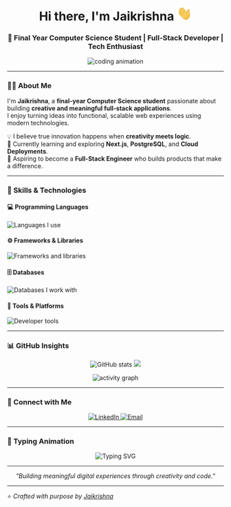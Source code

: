 <h1 align="center">
  Hi there, I'm 
  <a href="https://www.linkedin.com/in/jaikrishna-j/" target="_blank" style="text-decoration: none; color: inherit;">
    Jaikrishna
  </a>
  <img src="https://raw.githubusercontent.com/ABSphreak/ABSphreak/master/gifs/Hi.gif" width="35px" alt="Hi animated hand" />
</h1>

<h3 align="center">🚀 Final Year Computer Science Student | Full-Stack Developer | Tech Enthusiast</h3>

<p align="center">
  <img src="https://media.giphy.com/media/qgQUggAC3Pfv687qPC/giphy.gif" width="400" height="250" alt="coding animation">
</p>

---

### 👨‍💻 About Me  

I'm **Jaikrishna**, a **final-year Computer Science student** passionate about building **creative and meaningful full-stack applications**.  
I enjoy turning ideas into functional, scalable web experiences using modern technologies.  

💡 I believe true innovation happens when **creativity meets logic**.  
🌱 Currently learning and exploring **Next.js**, **PostgreSQL**, and **Cloud Deployments**.  
🎯 Aspiring to become a **Full-Stack Engineer** who builds products that make a difference.  

---

### 🧠 Skills & Technologies  

#### 💻 Programming Languages  
<img src="https://skillicons.dev/icons?i=python,java,c,js,html,css&theme=light" alt="Languages I use" />

#### ⚙️ Frameworks & Libraries  
<img src="https://skillicons.dev/icons?i=django,react,nextjs,flask&theme=light" alt="Frameworks and libraries" />

#### 🗄️ Databases  
<img src="https://skillicons.dev/icons?i=mysql,postgres,mongodb&theme=light" alt="Databases I work with" />

#### 🧩 Tools & Platforms  
<img src="https://skillicons.dev/icons?i=git,docker,postman,figma,vscode&theme=light" alt="Developer tools" />

---

### 📊 GitHub Insights  

<p align="center">
  <img src="https://github-readme-stats.vercel.app/api?username=jaikrishna&show_icons=true&theme=tokyonight" alt="GitHub stats" width="48%" />
  <img src="https://github-readme-streak-stats.herokuapp.com/?user=jaikrishna&theme=tokyonight" width="48%" />
</p>

<p align="center">
  <img src="https://github-readme-activity-graph.vercel.app/graph?username=jaikrishna&theme=react-dark" alt="activity graph" />
</p>

---

### 🤝 Connect with Me  

<p align="center">
  <a href="https://www.linkedin.com/in/jaikrishna-j/" target="_blank">
    <img src="https://img.shields.io/badge/LinkedIn-%230077B5.svg?style=for-the-badge&logo=linkedin&logoColor=white" alt="LinkedIn"/>
  </a>
  <a href="mailto:jaikrishnajaisankar2005@gmail.com">
    <img src="https://img.shields.io/badge/Email-D14836?style=for-the-badge&logo=gmail&logoColor=white" alt="Email"/>
  </a>
</p>

---

### 🧩 Typing Animation  

<p align="center">
  <img src="https://readme-typing-svg.herokuapp.com?font=Fira+Code&size=22&duration=3500&pause=1000&color=00C2FF&center=true&vCenter=true&width=460&lines=Full+Stack+Developer;Creative+Problem+Solver;Tech+Enthusiast+%26+Fast+Learner;Turning+Ideas+Into+Real+Projects" alt="Typing SVG" />
</p>

---

<p align="center">
  <em>"Building meaningful digital experiences through creativity and code."</em>  
</p>

---

⭐️ *Crafted with purpose by [Jaikrishna](https://github.com/jaikrishna-j)*
